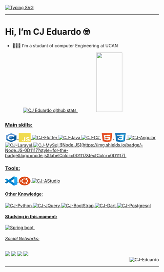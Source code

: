 [![Typing SVG](https://readme-typing-svg.herokuapp.com/?color=0091ea&size=30&center=true&vCenter=true&width=1000&lines=HI,+MY+NAME+is+CJ+Eduardo;I+study+Computer+Engineering+at+UCAN;Be+Welcome! )](https://git.io/typing-svg)

*****
# Hi, I’m CJ Eduardo 🤓

- 🧑🏽‍🎓 I'm a studant of computer Engineering at UCAN

<!--<div align="center">
<br><p align="centre"><b>Visitors Count</b></p>  
<p align="center"><img align="center" src="https://profile-counter.glitch.me/cjeduardo/count.svg" /></p> 
<br></div>-->

<!--<img width=100% src="https://capsule-render.vercel.app/api?type=waving&color=0091ea&height=140&section=header&text=José Eduardo CJ&fontSize=30&fontColor=fff&animation=twinkling&fontAlignY=30"/>-->


<!-- Graficos Stats-->
<div align="center">
  <a href="https://github.com/cjeduardo"/>
  
  <img width="49%" height="195px" src="https://github-readme-stats.vercel.app/api?username=cjeduardo&show_icons=true&theme=dark&count_private=true&hide_border=true&title_color=009688&icon_color=009688&text_color=0091ea&bg_color=0d1117" alt="CJ Eduardo github stats" />
  
  <img width="41%" height="195px" src="https://github-readme-stats.vercel.app/api/top-langs/?username=cjeduardo&layout=compact&theme=dark&hide_border=true&title_color=009688&text_color=0091ea&bg_color=0d1117" />
</div>
<!-- End Graficos Stats-->

<!--![Contribution](https://activity-graph.herokuapp.com/graph?username=cjeduardo&theme=gotham&hide_border=true&area=true)
<p align="center">
  <img src="https://github-profile-trophy.vercel.app/?username=cjeduardo&theme=dracula&row=2&no-bg=true&column=3&margin-w=15&margin-h=15" />
</p>-->
##

<!--  <img align="right" alt="CJ_Eduardo-pic" height="150" style="border-radius:50px;" src="https://avatars.githubusercontent.com/u/91516012?s=400&u=ddd62a3887f1e38404bf6ebc0ba28d01f60e4759&v=4">-->

  
### Main skills:
<img align="center" alt="CJ-C" height="30" width="40" src="https://raw.githubusercontent.com/devicons/devicon/master/icons/c/c-original.svg">
  <img align="center" alt="CJ-Js" height="30" width="40" src="https://raw.githubusercontent.com/devicons/devicon/master/icons/javascript/javascript-plain.svg">
<img align="center" alt="CJ-Flutter" height="30" width="40" src="https://cdn.jsdelivr.net/gh/devicons/devicon/icons/flutter/flutter-original.svg" />
<img  align="center" alt="CJ-Java" height="30" width="40" src="https://cdn.jsdelivr.net/gh/devicons/devicon/icons/java/java-original-wordmark.svg" />
<img   align="center" alt="CJ-C#" height="30" width="40" src="https://cdn.jsdelivr.net/gh/devicons/devicon/icons/csharp/csharp-original.svg" />
  <img align="center" alt="CJ-HTML" height="30" width="40" src="https://raw.githubusercontent.com/devicons/devicon/master/icons/html5/html5-original.svg">
  <img align="center" alt="CJ-CSS" height="30" width="40" src="https://raw.githubusercontent.com/devicons/devicon/master/icons/css3/css3-original.svg">
<img align="center" alt="CJ-Angular" height="30" src="https://cdn.jsdelivr.net/gh/devicons/devicon/icons/angularjs/angularjs-original.svg" />
<img align="center" alt="CJ-Laravel" height="30" width="40" src="https://cdn.jsdelivr.net/gh/devicons/devicon/icons/laravel/laravel-plain-wordmark.svg" />   
<img align="center" alt="CJ-MySql" height="30" width="40" src="https://cdn.jsdelivr.net/gh/devicons/devicon/icons/mysql/mysql-original-wordmark.svg" />
![Node.JS](https://img.shields.io/badge/-Node.JS-0D1117?style=for-the-badge&logo=node.js&labelColor=0D1117&textColor=0D1117)&nbsp;

### Tools:
  <img align="center" alt="CJ-VSCode" height="30" width="40" src="https://raw.githubusercontent.com/devicons/devicon/master/icons/vscode/vscode-original.svg">
 <img align="center" alt="CJ-Ubuntu" height="30" width="40" src="https://raw.githubusercontent.com/devicons/devicon/master/icons/ubuntu/ubuntu-plain.svg">
<img align="center" alt="CJ-AStudio" height="30" width="40" src="https://cdn.jsdelivr.net/gh/devicons/devicon/icons/androidstudio/androidstudio-original.svg" />

#### Other Knowledge:
<img align="center" alt="CJ-Python" height="30" width="40" src="https://cdn.jsdelivr.net/gh/devicons/devicon/icons/python/python-original.svg" />         
<img align="center" alt="CJ-JQuery" height="30" width="40" src="https://cdn.jsdelivr.net/gh/devicons/devicon/icons/jquery/jquery-plain-wordmark.svg" />
<img align="center" alt="CJ-BootStrap" height="30" width="40" src="https://cdn.jsdelivr.net/gh/devicons/devicon/icons/bootstrap/bootstrap-original-wordmark.svg" />        
<img align="center" alt="CJ-Dart" height="30" width="40" src="https://cdn.jsdelivr.net/gh/devicons/devicon/icons/dart/dart-original.svg" />
<img align="center" alt="CJ-Postgresql" height="30" width="40" src="https://cdn.jsdelivr.net/gh/devicons/devicon/icons/postgresql/postgresql-original-wordmark.svg" />
          
 
#### Studying in this moment:
![Spring boot](https://img.shields.io/badge/-Node.JS-0D1117?style=for-the-badge&logo=node.js&labelColor=0D1117&textColor=0D1117)&nbsp;


###### Social Networks:
<div align="lefft">
    <a href="www.linkedin.com/in/cjeduardo-prog/" target="_blank"><img src="https://img.shields.io/badge/-LinkedIn-%230077B5?style=for-the-badge&logo=linkedin&logoColor=white" target="_blank"></a>   
  <a href="https://twitter.com/cjeduardo_prog/" target="_blank"><img src="https://img.shields.io/badge/Twitter-1DA1F2?style=for-the-badge&logo=twitter&logoColor=white" target="_blank"></a>
  <a href="https://www.instagram.com/cjeduardo_prog/" target="_blank"><img src="https://img.shields.io/badge/-Instagram-%23E4405F?style=for-the-badge&logo=instagram&logoColor=white" target="_blank"></a>
  <a href = "mailto:cjeduardo.prog@gmail.com"><img src="https://img.shields.io/badge/-Gmail-%23333?style=for-the-badge&logo=gmail&logoColor=white" target="_blank"></a>
  
</div>


<div align="right"><img src="https://komarev.com/ghpvc/?username=cjeduardo&color=blue" alt="CJ-Eduardo" /></div>

*****




